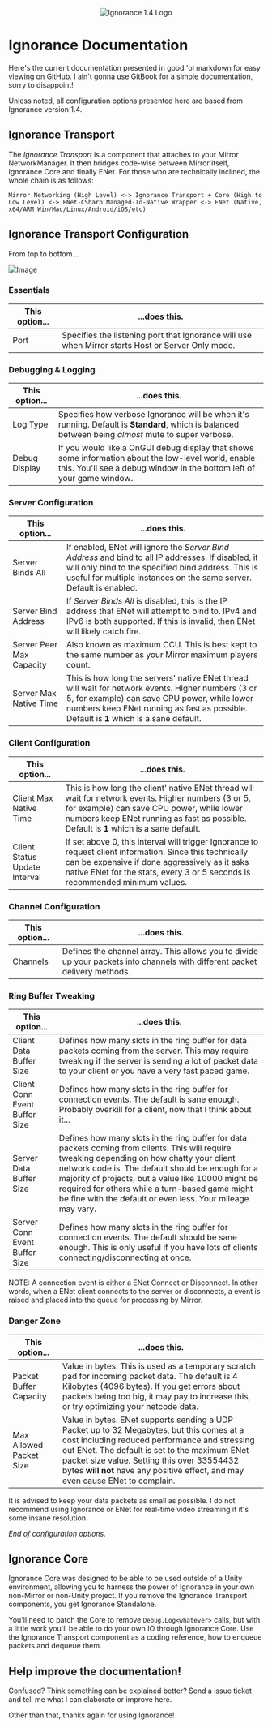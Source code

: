 <p align="center">
  <img src="http://oiran.studio/images/ignorance14.png" alt="Ignorance 1.4 Logo"/>
</p>

Ignorance Documentation
=============

Here's the current documentation presented in good 'ol markdown for easy viewing on GitHub. I ain't gonna use GitBook for a simple documentation, sorry to disappoint!

Unless noted, all configuration options presented here are based from Ignorance version 1.4.

Ignorance Transport
------------

The *Ignorance Transport* is a component that attaches to your Mirror NetworkManager. It then bridges code-wise between Mirror itself, Ignorance Core and finally ENet.
For those who are technically inclined, the whole chain is as follows:

```
Mirror Networking (High Level) <-> Ignorance Transport + Core (High to Low Level) <-> ENet-CSharp Managed-To-Native Wrapper <-> ENet (Native, x64/ARM Win/Mac/Linux/Android/iOS/etc)
```

Ignorance Transport Configuration
------------

From top to bottom...

![Image](../master/Documentation/ignorance14options.png?raw=true)

### Essentials

This option... | ...does this.
-------------- | -------------
Port | Specifies the listening port that Ignorance will use when Mirror starts Host or Server Only mode.

### Debugging & Logging

This option... | ...does this.
-------------- | -------------
Log Type | Specifies how verbose Ignorance will be when it's running. Default is **Standard**, which is balanced between being *almost* mute to super verbose.
Debug Display | If you would like a OnGUI debug display that shows some information about the low-level world, enable this. You'll see a debug window in the bottom left of your game window.


### Server Configuration

This option... | ...does this.
-------------- | -------------
Server Binds All | If enabled, ENet will ignore the *Server Bind Address* and bind to all IP addresses. If disabled, it will only bind to the specified bind address. This is useful for multiple instances on the same server. Default is enabled.
Server Bind Address | If *Server Binds All* is disabled, this is the IP address that ENet will attempt to bind to. IPv4 and IPv6 is both supported. If this is invalid, then ENet will likely catch fire.
Server Peer Max Capacity | Also known as maximum CCU. This is best kept to the same number as your Mirror maximum players count.
Server Max Native Time | This is how long the servers' native ENet thread will wait for network events. Higher numbers (3 or 5, for example) can save CPU power, while lower numbers keep ENet running as fast as possible. Default is **1** which is a sane default.

### Client Configuration

This option... | ...does this.
-------------- | -------------
Client Max Native Time | This is how long the client' native ENet thread will wait for network events. Higher numbers (3 or 5, for example) can save CPU power, while lower numbers keep ENet running as fast as possible. Default is **1** which is a sane default.
Client Status Update Interval | If set above 0, this interval will trigger Ignorance to request client information. Since this technically can be expensive if done aggressively as it asks native ENet for the stats, every 3 or 5 seconds is recommended minimum values.

### Channel Configuration

This option... | ...does this.
-------------- | -------------
Channels | Defines the channel array. This allows you to divide up your packets into channels with different packet delivery methods.


### Ring Buffer Tweaking

This option... | ...does this.
-------------- | -------------
Client Data Buffer Size | Defines how many slots in the ring buffer for data packets coming from the server. This may require tweaking if the server is sending a lot of packet data to your client or you have a very fast paced game.
Client Conn Event Buffer Size | Defines how many slots in the ring buffer for connection events. The default is sane enough. Probably overkill for a client, now that I think about it...
Server Data Buffer Size | Defines how many slots in the ring buffer for data packets coming from clients. This will require tweaking depending on how chatty your client network code is. The default should be enough for a majority of projects, but a value like 10000 might be required for others while a turn-based game might be fine with the default or even less. Your mileage may vary.
Server Conn Event Buffer Size | Defines how many slots in the ring buffer for connection events. The default should be sane enough. This is only useful if you have lots of clients connecting/disconnecting at once.

NOTE: A connection event is either a ENet Connect or Disconnect. In other words, when a ENet client connects to the server or disconnects, a event is raised and placed into the queue for processing by Mirror.

### Danger Zone

This option... | ...does this.
-------------- | -------------
Packet Buffer Capacity | Value in bytes. This is used as a temporary scratch pad for incoming packet data. The default is 4 Kilobytes (4096 bytes). If you get errors about packets being too big, it may pay to increase this, or try optimizing your netcode data.
Max Allowed Packet Size | Value in bytes. ENet supports sending a UDP Packet up to 32 Megabytes, but this comes at a cost including reduced performance and stressing out ENet. The default is set to the maximum ENet packet size value. Setting this over 33554432 bytes **will not** have any positive effect, and may even cause ENet to complain. 

It is advised to keep your data packets as small as possible. I do not recommend using Ignorance or ENet for real-time video streaming if it's some insane resolution.

*End of configuration options.*

Ignorance Core
------------

Ignorance Core was designed to be able to be used outside of a Unity environment, allowing you to harness the power of Ignorance in your own non-Mirror or non-Unity project. If you remove the Ignorance Transport components, you get Ignorance Standalone.

You'll need to patch the Core to remove `Debug.Log<whatever>` calls, but with a little work you'll be able to do your own IO through Ignorance Core. Use the Ignorance Transport component as a coding reference, how to enqueue packets and dequeue them.


Help improve the documentation!
------------

Confused? Think something can be explained better? Send a issue ticket and tell me what I can elaborate or improve here. 

Other than that, thanks again for using Ignorance!